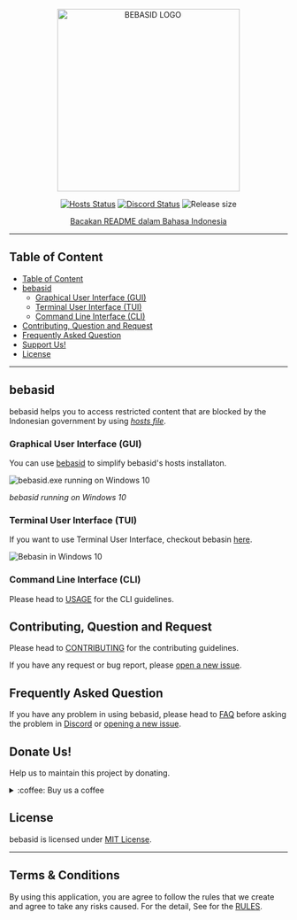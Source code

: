 <p align="center">
    <img src="https://github.com/bebasid/bebasid/blob/master/dev/resources/logo-black.png" alt="BEBASID LOGO" width="330">
</p>
<p align="center">
    <a href="https://github.com/bebasid/bebasid/actions?query=workflow%3AValidate"><img src="https://img.shields.io/github/workflow/status/bebasid/bebasid/Validate?logo=github&logoColor=fff&label=validation" alt="Hosts Status"></a>
    <a href="https://discord.gg/EKrxZyu"><img src="https://img.shields.io/discord/630415907021389825?logo=discord&logoColor=fff&label=Discord&color=7388d9"  alt="Discord Status"></a>
    <img src="https://img.shields.io/github/size/bebasid/bebasid/releases/hosts.svg?label=size" alt="Release size">
</p>
<p align="center">
    <a href="README.md">Bacakan README dalam Bahasa Indonesia</a>
</p>

---

## Table of Content

- [Table of Content](#table-of-content)
- [bebasid](#bebasid)
  - [Graphical User Interface (GUI)](#graphical-user-interface-tui)
  - [Terminal User Interface (TUI)](#terminal-user-interface-tui)
  - [Command Line Interface (CLI)](#command-line-interface-cli)
- [Contributing, Question and Request](#contributing-question-and-request)
- [Frequently Asked Question](#frequently-asked-question)
- [Support Us!](#donate-us)
- [License](#license)

---

## bebasid

bebasid helps you to access restricted content that are blocked by the Indonesian government by using [_hosts file_](https://en.wikipedia.org/wiki/Hosts_(file)). 

### Graphical User Interface (GUI)

You can use [bebasid](https://github.com/bebasid/bebasid/releases/tag/v1.0) to simplify bebasid's hosts installaton.

![bebasid.exe running on Windows 10](https://i.imgur.com/jutwCQb.png)

*bebasid running on Windows 10*

### Terminal User Interface (TUI)

If you want to use Terminal User Interface, checkout bebasin [here](https://github.com/bebasid/bebasin/blob/master/README.en.md).

![Bebasin in Windows 10](https://i.imgur.com/reZApao.png)

### Command Line Interface (CLI)

Please head to [USAGE](https://github.com/bebasid/bebasid/blob/master/dev/readme/USAGE.md) for the CLI guidelines.

## Contributing, Question and Request

Please head to [CONTRIBUTING](https://github.com/bebasid/bebasid/blob/master/CONTRIBUTING.md) for the contributing guidelines.

If you have any request or bug report, please [open a new issue](https://github.com/bebasid/bebasid/issues/new/choose).

## Frequently Asked Question

If you have any problem in using bebasid, please head to [FAQ](https://github.com/bebasid/bebasid/blob/master/dev/readme/FAQ.md) before asking the problem in [Discord](https://discord.gg/EKrxZyu) or [opening a new issue](https://github.com/bebasid/bebasid/issues/new/choose).

## Donate Us!

Help us to maintain this project by donating.

<div>
<details>
 <summary>:coffee: Buy us a coffee</summary>

</br>

<a href="https://trakteer.id/bebasidbykini"><img src="https://img.shields.io/static/v1?label=Trakteer&message=bebasidbykini&color=C02433"></a>

<a href="https://saweria.co/bebasidbykini"><img src="https://img.shields.io/static/v1?label=Saweria&message=bebasidbykini&color=FAAE2B"></a>
 
</details>
</div>

## License

bebasid is licensed under [MIT License](https://github.com/bebasid/bebasid/blob/master/LICENSE).

---

## Terms & Conditions
By using this application, you are agree to follow the rules that we create and agree to take any risks caused. For the detail, See for the [RULES](https://github.com/bebasid/bebasid/blob/master/dev/readme/RULES.md).
